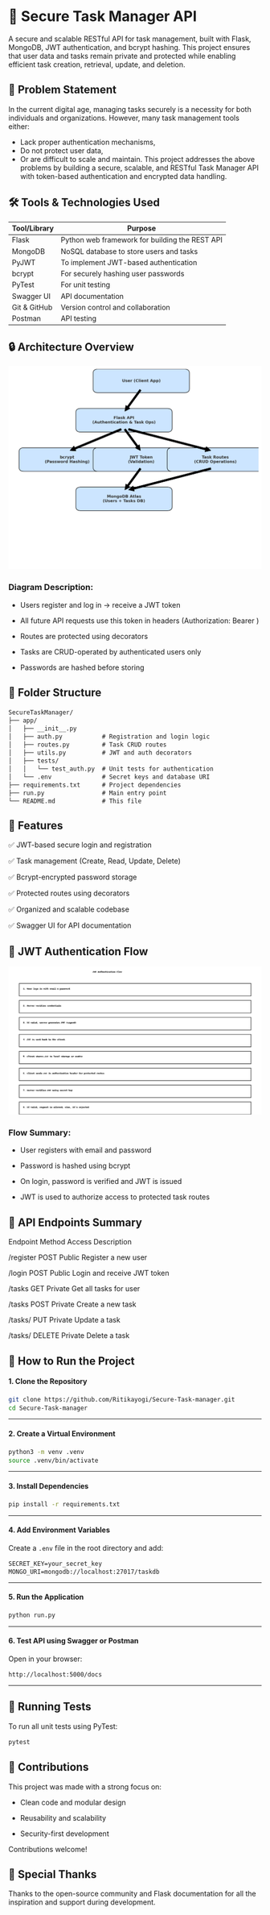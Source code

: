 

# 📌 Secure Task Manager API

A secure and scalable RESTful API for task management, built with Flask, MongoDB, JWT authentication, and bcrypt hashing. This project ensures that user data and tasks remain private and protected while enabling efficient task creation, retrieval, update, and deletion.

## 🧩 Problem Statement

In the current digital age, managing tasks securely is a necessity for both individuals and organizations. However, many task management tools either:
*  Lack proper authentication mechanisms,
*  Do not protect user data,
*  Or are difficult to scale and maintain.
This project addresses the above problems by building a secure, scalable, and RESTful Task Manager API with token-based authentication and encrypted data handling.

## 🛠️ Tools & Technologies Used


| Tool/Library   | Purpose                                           |
|----------------|---------------------------------------------------|
| Flask          | Python web framework for building the REST API    |
| MongoDB        | NoSQL database to store users and tasks           |
| PyJWT          | To implement JWT-based authentication             |
| bcrypt         | For securely hashing user passwords               |
| PyTest         | For unit testing                                  |
| Swagger UI     | API documentation                                 |
| Git & GitHub   | Version control and collaboration                 |
| Postman        | API testing                                       |

## 🔒 Architecture Overview


![Secure Task Manager Architecture](Secure_Task_Manager_Architecture.png)


### Diagram Description:

* Users register and log in → receive a JWT token

* All future API requests use this token in headers (Authorization: Bearer <token>)

* Routes are protected using decorators

* Tasks are CRUD-operated by authenticated users only

* Passwords are hashed before storing

## 📂 Folder Structure


```
SecureTaskManager/
├── app/
│   ├── __init__.py
│   ├── auth.py           # Registration and login logic
│   ├── routes.py         # Task CRUD routes
│   ├── utils.py          # JWT and auth decorators
│   ├── tests/
│   │   └── test_auth.py  # Unit tests for authentication
│   └── .env              # Secret keys and database URI
├── requirements.txt      # Project dependencies
├── run.py                # Main entry point
└── README.md             # This file
```

## 🚀 Features

✅ JWT-based secure login and registration

✅ Task management (Create, Read, Update, Delete)

✅ Bcrypt-encrypted password storage

✅ Protected routes using decorators

✅ Organized and scalable codebase

✅ Swagger UI for API documentation


## 🔐 JWT Authentication Flow


![JWT Flow](JWT_Auth_Flow_SecureTaskManager.png)


### Flow Summary:


* User registers with email and password

* Password is hashed using bcrypt

* On login, password is verified and JWT is issued

* JWT is used to authorize access to protected task routes


## 📘 API Endpoints Summary

Endpoint	     Method	   Access	     Description

/register      POST	     Public	     Register a new user

/login	       POST	     Public	     Login and receive JWT token

/tasks	       GET	     Private	   Get all tasks for user

/tasks	       POST	     Private	   Create a new task

/tasks/<id>	   PUT	     Private	   Update a task

/tasks/<id>	   DELETE	   Private	   Delete a task


## 🔬 How to Run the Project

#### 1. Clone the Repository

```bash
git clone https://github.com/Ritikayogi/Secure-Task-manager.git
cd Secure-Task-manager
```

---

#### 2. Create a Virtual Environment

```bash
python3 -m venv .venv
source .venv/bin/activate
```

---

#### 3. Install Dependencies

```bash
pip install -r requirements.txt
```

---

#### 4. Add Environment Variables

Create a `.env` file in the root directory and add:

```env
SECRET_KEY=your_secret_key
MONGO_URI=mongodb://localhost:27017/taskdb
```

---

#### 5. Run the Application

```bash
python run.py
```

---

#### 6. Test API using Swagger or Postman

Open in your browser:

```
http://localhost:5000/docs
```

---

## 🧪 Running Tests

To run all unit tests using PyTest:

```bash
pytest
```


    
## 📌 Contributions

This project was made with a strong focus on:

- Clean code and modular design  

- Reusability and scalability  

- Security-first development  


  
Contributions welcome!


## 🙌 Special Thanks

Thanks to the open-source community and Flask documentation for all the inspiration and support during development.



